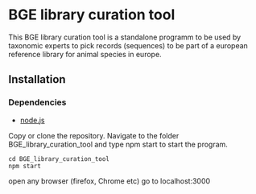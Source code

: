 # BGE library curation tool

This BGE library curation tool is a standalone programm to be used by taxonomic experts to pick records (sequences) to be part of a european reference library for animal species in europe.

## Installation

### Dependencies
*  [node.js](https://nodejs.org/en)

Copy or clone the repository. Navigate to the folder BGE_library_curation_tool and type npm start to start the program.

```shell
cd BGE_library_curation_tool
npm start
```
open any browser (firefox, Chrome etc) 
go to localhost:3000
